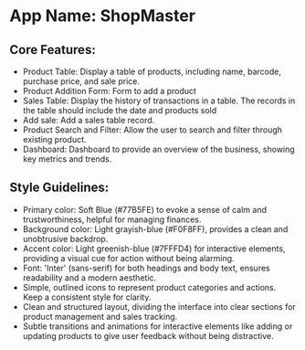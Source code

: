 # **App Name**: ShopMaster

## Core Features:

- Product Table: Display a table of products, including name, barcode, purchase price, and sale price.
- Product Addition Form: Form to add a product
- Sales Table: Display the history of transactions in a table. The records in the table should include the date and products sold
- Add sale: Add a sales table record.
- Product Search and Filter: Allow the user to search and filter through existing product.
- Dashboard: Dashboard to provide an overview of the business, showing key metrics and trends.

## Style Guidelines:

- Primary color: Soft Blue (#77B5FE) to evoke a sense of calm and trustworthiness, helpful for managing finances.
- Background color: Light grayish-blue (#F0F8FF), provides a clean and unobtrusive backdrop.
- Accent color: Light greenish-blue (#7FFFD4) for interactive elements, providing a visual cue for action without being alarming.
- Font: 'Inter' (sans-serif) for both headings and body text, ensures readability and a modern aesthetic.
- Simple, outlined icons to represent product categories and actions. Keep a consistent style for clarity.
- Clean and structured layout, dividing the interface into clear sections for product management and sales tracking.
- Subtle transitions and animations for interactive elements like adding or updating products to give user feedback without being distractive.